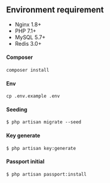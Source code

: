 ## Environment requirement 

- Nginx 1.8+
- PHP 7.1+
- MySQL 5.7+
- Redis 3.0+

#### Composer

	composer install

#### Env

```
cp .env.example .env
```

#### Seeding

```shell
$ php artisan migrate --seed
```

#### Key generate

```shell
$ php artisan key:generate
```

#### Passport initial

```shell
$ php artisan passport:install